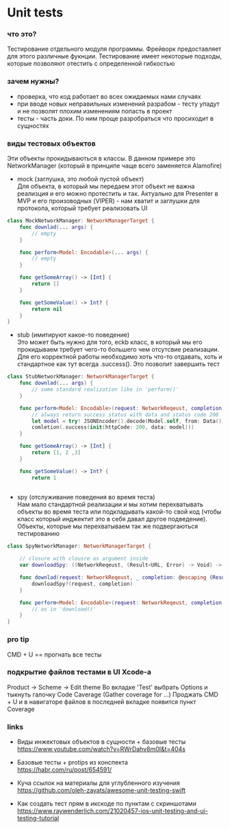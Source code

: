 # Unit tests

### что это? 
Тестирование отдельного модуля программы. Фрейворк предоставляет для этого различные фукнции. Тестирование имеет некоторые подходы, которые позволяют отестить с определенной гибкостью

### зачем нужны? 
- проверка, что код работает во всех ожидаемых нами случаях 
- при вводе новых неправильных изменений разрабом - тесту упадут и не позволят плохим изменениям попасть в проект 
- тесты - часть доки. По ним проще разробраться что просиходит в сущностях 

### виды тестовых объектов 
Эти объекты прокидываються в классы. В данном примере это NetworkManager (который в принципе чаще всего заменяется Alamofire)
- mock (заглушка, это любой пустой объект) \
Для объекта, в который мы передаем этот объект не важна реализция и его можно протестить и так. Актуально для Presenter в MVP и его произоводных (VIPER) - нам хватит и заглушки для протокола, который требует реализовать UI
```swift 
class MockNetworkManager: NetworkManagerTarget {
    func downlad(... args) {
        // empty 
    }

    func perform<Model: Encodable>(... args) {
        // empty
    }

    func getSomeArray() -> [Int] {
        return []
    }

    func getSomeValue() -> Int? {
        return nil
    }
}
```
- stub (имитируют какое-то поведение) \
Это может быть нужно для того, eckb класс, в который мы его прокидываем требует чего-то большего чем отсутсвие реализации. Для его корректной работы необходимо хоть что-то отдавать, хоть и стандартное как тут всегда .success(). Это позволит завершить тест
```swift 
class StubNetworkManager: NetworkManagerTarget {
    func downlad(... args) {
        // some standard realization like in 'perform()' 
    }

    func perform<Model: Encodable>(request: NetworkReqeust, completion: (Result<NetworkResponse<Model>, Error>) -> Void where Model: Decodable) {
        // always return success status with data and status code 200
        let model = try! JSONEncoder().decode(Model.self, from: Data())
        comletion(.success(init(httpCode: 200, data: model)))
    }

    func getSomeArray() -> [Int] {
        return [1, 2 ,3]
    }

    func getSomeValue() -> Int? {
        return 1
    
```
- spy (отслуживание поведения во время теста) \
Нам мало стандартной реализации и мы хотим перехватывать объекты во время теста или подкладывать какой-то свой код (чтобы класс который инджектит это в себя давал другое подведение). Объекты, которые мы перехватываем так же подвергаються тестированию 
``` swift 
class SpyNetworkManager: NetworkManagerTarget {

    // closure with clousre as argument inside 
    var downloadSpy: ((NetworkReqeust, (Result<URL, Error) -> Void) -> Void)? 

    func downlad(request: NetworkReqeust, _ completion: @escaping (Result<URL, Error>) -> Void) {
        downloadSpy?(request, completion)
    }

    func perform<Model: Encodable>(request: NetworkReqeust, completion: (Result<NetworkResponse<Model>, Error>) -> Void where Model: Decodable) {
        // as in 'download()'
    }
}
```

### pro tip 
CMD + U == прогнать все тесты 

### подкрытие файлов тестами в UI Xcode-a
Product -> Scheme -> Edit theme
Во вкладке 'Test' выбрать Options и тыкнуть галочку Code Caverage (Gather coverage for ...)
Проджать CMD + U и в навигаторе файлов в последней вкладке появится пункт Coverage

### links

- Виды инжектовых объектов в сущности + базовые тесты \
https://www.youtube.com/watch?v=RWrDahv8m0I&t=404s 

- Базовые тесты + protips из конспекта \
https://habr.com/ru/post/654591/ 

- Куча ссылок на материалы для углубленного изучения \
https://github.com/oleh-zayats/awesome-unit-testing-swift 

- Как создать тест прям в икскоде по пунктам с скриншотами \
https://www.raywenderlich.com/21020457-ios-unit-testing-and-ui-testing-tutorial

